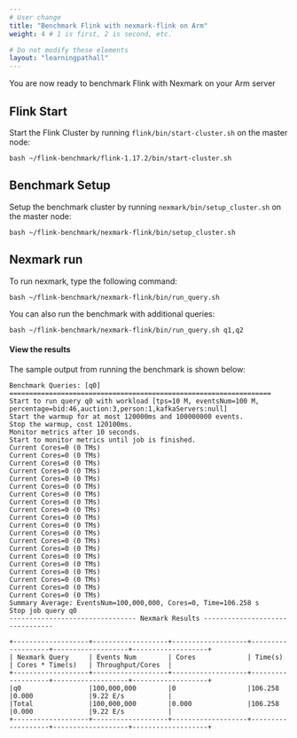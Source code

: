 ```yaml
---
# User change
title: "Benchmark Flink with nexmark-flink on Arm"
weight: 4 # 1 is first, 2 is second, etc.

# Do not modify these elements
layout: "learningpathall"
---
```


You are now ready to benchmark Flink with Nexmark on your Arm server


## Flink Start
Start the Flink Cluster by running `flink/bin/start-cluster.sh` on the master node:
```console
bash ~/flink-benchmark/flink-1.17.2/bin/start-cluster.sh
```

## Benchmark Setup
Setup the benchmark cluster by running `nexmark/bin/setup_cluster.sh` on the master node:
```console
bash ~/flink-benchmark/nexmark-flink/bin/setup_cluster.sh
```

## Nexmark run
To run nexmark, type the following command:

```console
bash ~/flink-benchmark/nexmark-flink/bin/run_query.sh
```
You can also run the benchmark with additional queries:

```console
bash ~/flink-benchmark/nexmark-flink/bin/run_query.sh q1,q2
```


#### View the results

The sample output from running the benchmark is shown below:

```output
Benchmark Queries: [q0]
==================================================================
Start to run query q0 with workload [tps=10 M, eventsNum=100 M, percentage=bid:46,auction:3,person:1,kafkaServers:null]
Start the warmup for at most 120000ms and 100000000 events.
Stop the warmup, cost 120100ms.
Monitor metrics after 10 seconds.
Start to monitor metrics until job is finished.
Current Cores=0 (0 TMs)
Current Cores=0 (0 TMs)
Current Cores=0 (0 TMs)
Current Cores=0 (0 TMs)
Current Cores=0 (0 TMs)
Current Cores=0 (0 TMs)
Current Cores=0 (0 TMs)
Current Cores=0 (0 TMs)
Current Cores=0 (0 TMs)
Current Cores=0 (0 TMs)
Current Cores=0 (0 TMs)
Current Cores=0 (0 TMs)
Current Cores=0 (0 TMs)
Current Cores=0 (0 TMs)
Current Cores=0 (0 TMs)
Current Cores=0 (0 TMs)
Current Cores=0 (0 TMs)
Current Cores=0 (0 TMs)
Current Cores=0 (0 TMs)
Current Cores=0 (0 TMs)
Summary Average: EventsNum=100,000,000, Cores=0, Time=106.258 s
Stop job query q0
-------------------------------- Nexmark Results --------------------------------

+-------------------+-------------------+-------------------+-------------------+-------------------+-------------------+
| Nexmark Query     | Events Num        | Cores             | Time(s)           | Cores * Time(s)   | Throughput/Cores  |
+-------------------+-------------------+-------------------+-------------------+-------------------+-------------------+
|q0                 |100,000,000        |0                  |106.258            |0.000              |9.22 E/s           |
|Total              |100,000,000        |0.000              |106.258            |0.000              |9.22 E/s           |
+-------------------+-------------------+-------------------+-------------------+-------------------+-------------------+

```

